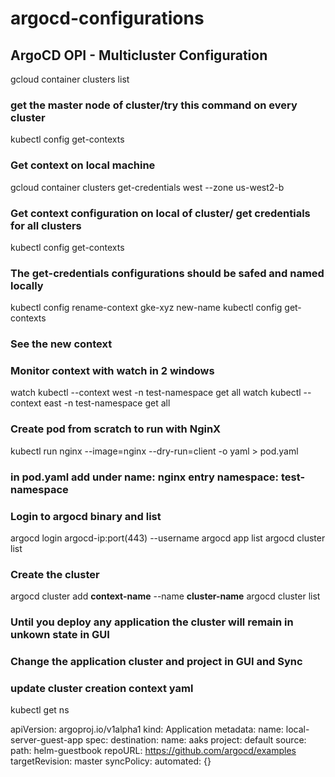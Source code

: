 # argocd-configurations

## ArgoCD OPI - Multicluster Configuration

gcloud container clusters list
### get the master node of cluster/try this command on every cluster

kubectl config get-contexts
### Get context on local machine

gcloud container clusters get-credentials west --zone us-west2-b
### Get context configuration on local of cluster/ get credentials for all clusters

kubectl config get-contexts
### The get-credentials configurations should be safed and named locally

kubectl config rename-context gke-xyz new-name
kubectl config get-contexts
### See the new context

### Monitor context with watch in 2 windows
watch kubectl --context west -n test-namespace get all
watch kubectl --context east -n test-namespace get all

### Create pod from scratch to run with NginX
kubectl run nginx --image=nginx --dry-run=client -o yaml > pod.yaml
### in pod.yaml add under name: nginx entry namespace: test-namespace

### Login to argocd binary and list
argocd login argocd-ip:port(443) --username
argocd app list
argocd cluster list

### Create the cluster
argocd cluster add **context-name** --name **cluster-name**
argocd cluster list

### Until you deploy any application the cluster will remain in unkown state in GUI
### Change the application cluster and project in GUI and Sync

### update cluster creation context yaml
kubectl get ns

apiVersion: argoproj.io/v1alpha1
kind: Application
metadata:
  name: local-server-guest-app
spec:
  destination:
    name: aaks
  project: default
  source:
    path: helm-guestbook
    repoURL: https://github.com/argocd/examples
    targetRevision: master
  syncPolicy:
    automated: {}
